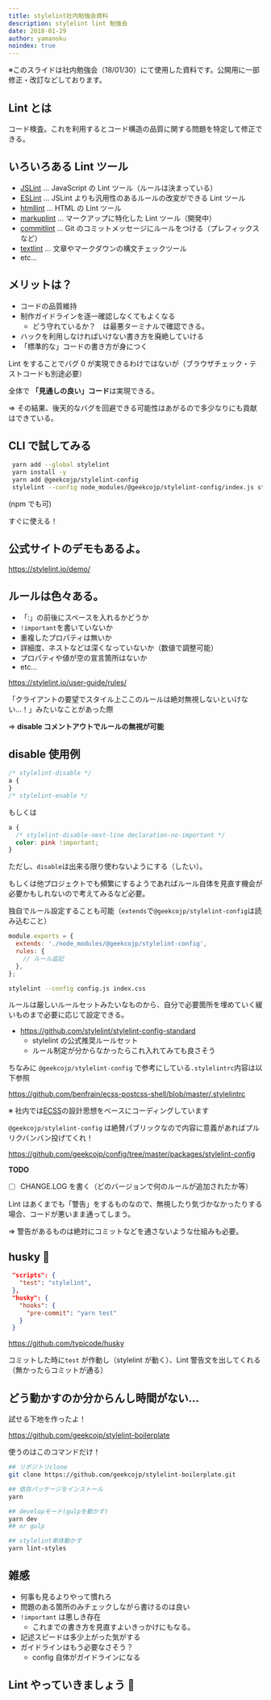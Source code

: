 ```yaml
---
title: stylelint社内勉強会資料
description: stylelint lint 勉強会
date: 2018-01-29
author: yamanoku
noindex: true
---
```


※このスライドは社内勉強会（18/01/30）にて使用した資料です。公開用に一部修正・改訂などしております。

## Lint とは

コード検査。これを利用するとコード構造の品質に関する問題を特定して修正できる。

## いろいろある Lint ツール

- [JSLint](https://github.com/douglascrockford/JSLint) ... JavaScript の Lint ツール（ルールは決まっている）
- [ESLint](https://eslint.org/) ... JSLint よりも汎用性のあるルールの改変ができる Lint ツール
- [htmllint](https://github.com/htmllint/htmllint) ... HTML の Lint ツール
- [markuplint](https://github.com/YusukeHirao/markuplint) ... マークアップに特化した Lint ツール（開発中）
- [commitlint](http://marionebl.github.io/commitlint/) ... Git のコミットメッセージにルールをつける（プレフィックスなど）
- [textlint](https://github.com/textlint/textlint) ... 文章やマークダウンの構文チェックツール
- etc...

## メリットは？

- コードの品質維持
- 制作ガイドラインを逐一確認しなくてもよくなる
  - どう守れているか？　は最悪ターミナルで確認できる。
- ハックを利用しなければいけない書き方を廃絶していける
- 「標準的な」コードの書き方が身につく

Lint をすることでバグ 0 が実現できるわけではないが（ブラウザチェック・テストコードも別途必要）

全体で **「見通しの良い」コード**は実現できる。

=> その結果、後天的なバグを回避できる可能性はあがるので多少なりにも貢献はできている。

## CLI で試してみる

```bash
 yarn add --global stylelint
 yarn install -y
 yarn add @geekcojp/stylelint-config
 stylelint --config node_modules/@geekcojp/stylelint-config/index.js styles.css
```

(npm でも可)

すぐに使える！

## 公式サイトのデモもあるよ。

https://stylelint.io/demo/

## ルールは色々ある。

- 「:」の前後にスペースを入れるかどうか
- `!important`を書いていないか
- 重複したプロパティは無いか
- 詳細度、ネストなどは深くなっていないか（数値で調整可能）
- プロパティや値が空の宣言箇所はないか
- etc...

https://stylelint.io/user-guide/rules/

「クライアントの要望でスタイル上ここのルールは絶対無視しないといけない…！」みたいなことがあった際

=> **disable コメントアウトでルールの無視が可能**

## disable 使用例

```css
/* stylelint-disable */
a {
}
/* stylelint-enable */
```

もしくは

```css
a {
  /* stylelint-disable-next-line declaration-no-important */
  color: pink !important;
}
```

ただし、`disable`は出来る限り使わないようにする（したい）。

もしくは他プロジェクトでも頻繁にするようであればルール自体を見直す機会が必要かもしれないので考えてみるなど必要。

独自でルール設定することも可能（`extends`で`@geekcojp/stylelint-config`は読み込むこと）

```js
module.exports = {
  extends: './node_modules/@geekcojp/stylelint-config',
  rules: {
    // ルール追記
  },
};
```

```bash
stylelint --config config.js index.css
```

ルールは厳しいルールセットみたいなものから、自分で必要箇所を埋めていく緩いものまで必要に応じて設定できる。

- https://github.com/stylelint/stylelint-config-standard
  - stylelint の公式推奨ルールセット
  - ルール制定が分からなかったらこれ入れてみても良さそう

ちなみに `@geekcojp/stylelint-config` で参考にしている`.stylelintrc`内容は以下参照

https://github.com/benfrain/ecss-postcss-shell/blob/master/.stylelintrc

※ 社内では[ECSS](http://ecss.io/)の設計思想をベースにコーディングしています

`@geekcojp/stylelint-config` は絶賛パブリックなので内容に意義があればプルリクバンバン投げてくれ！

https://github.com/geekcojp/config/tree/master/packages/stylelint-config

**TODO**

- [ ] CHANGE.LOG を書く（どのバージョンで何のルールが追加されたか等）

Lint はあくまでも「警告」をするものなので、無視したり気づかなかったりする場合、コードが悪いまま通ってしまう。

=> 警告があるものは絶対にコミットなどを通さないような仕組みも必要。

## husky 🐶

```json
 "scripts": {
   "test": "stylelint",
 },
 "husky": {
   "hooks": {
     "pre-commit": "yarn test"
   }
 }
```

https://github.com/typicode/husky

コミットした時に`test` が作動し（stylelint が動く）、Lint 警告文を出してくれる（無かったらコミットが通る）

## どう動かすのか分からんし時間がない…

試せる下地を作ったよ！

https://github.com/geekcojp/stylelint-boilerplate

使うのはこのコマンドだけ！

```bash
## リポジトリclone
git clone https://github.com/geekcojp/stylelint-boilerplate.git

## 依存パッケージをインストール
yarn

## developモード(gulpを動かす)
yarn dev
## or gulp

## stylelint単体動かす
yarn lint-styles
```

## 雑感

- 何事も見るよりやって慣れろ
- 問題のある箇所のみチェックしながら書けるのは良い
- `!important` は悪しき存在
  - これまでの書き方を見直すよいきっかけにもなる。
- 記述スピードは多少上がった気がする
- ガイドラインはもう必要なさそう？
  - config 自体がガイドラインになる

## Lint やっていきましょう 💪
